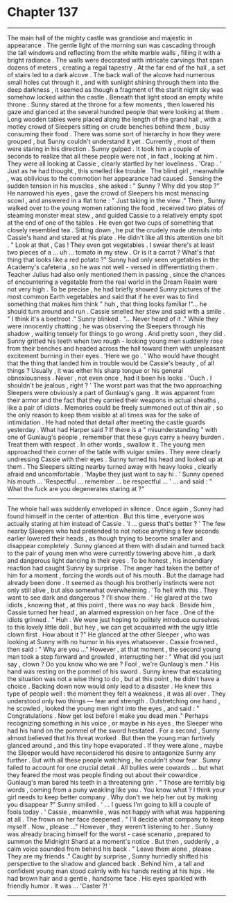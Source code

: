
# Chapter 137


---

The main hall of the mighty castle was grandiose and majestic in appearance . The gentle light of the morning sun was cascading through the tall windows and reflecting from the white marble walls , filling it with a bright radiance . The walls were decorated with intricate carvings that span dozens of meters , creating a regal tapestry .
At the far end of the hall , a set of stairs led to a dark alcove . The back wall of the alcove had numerous small holes cut through it , and with sunlight shining through them into the deep darkness , it seemed as though a fragment of the starlit night sky was somehow locked within the castle .
Beneath that light stood an empty white throne .
Sunny stared at the throne for a few moments , then lowered his gaze and glanced at the several hundred people that were looking at them .
Long wooden tables were placed along the length of the grand hall , with a motley crowd of Sleepers sitting on crude benches behind them , busy consuming their food . There was some sort of hierarchy in how they were grouped , but Sunny couldn't understand it yet .
Currently , most of them were staring in his direction .
Sunny gulped .
It took him a couple of seconds to realize that all these people were not , in fact , looking at him . They were all looking at Cassie , clearly startled by her loveliness .
'Crap . '
Just as he had thought , this smelled like trouble .
The blind girl , meanwhile , was oblivious to the commotion her appearance had caused . Sensing the sudden tension in his muscles , she asked :
" Sunny ? Why did you stop ?"
He narrowed his eyes , gave the crowd of Sleepers his most menacing scowl , and answered in a flat tone :
" Just taking in the view ."
Then , Sunny walked over to the young women rationing the food , received two plates of steaming monster meat stew , and guided Cassie to a relatively empty spot at the end of one of the tables . He even got two cups of something that closely resembled tea .
Sitting down , he put the crudely made utensils into Cassie's hand and stared at his plate .
He didn't like all this attention one bit .
" Look at that , Cas ! They even got vegetables . I swear there's at least two pieces of a … uh … tomato in my stew . Or is it a carrot ? What's that thing that looks like a red potato ?"
Sunny had only seen vegetables in the Academy's cafeteria , so he was not well - versed in differentiating them . Teacher Julius had also only mentioned them in passing , since the chances of encountering a vegetable from the real world in the Dream Realm were not very high .
To be precise , he had briefly showed Sunny pictures of the most common Earth vegetables and said that if he ever was to find something that makes him think " huh , that thing looks familiar !"... he should turn around and run .
Cassie smelled her stew and said with a smile .
" I think it's a beetroot ."
Sunny blinked .
"... Never heard of it ."
While they were innocently chatting , he was observing the Sleepers through his shadow , waiting tensely for things to go wrong .
And pretty soon , they did .
Sunny gritted his teeth when two rough - looking young men suddenly rose from their benches and headed across the hall toward them with unpleasant excitement burning in their eyes .
'Here we go . '
Who would have thought that the thing that landed him in trouble would be Cassie's beauty , of all things ? Usually , it was either his sharp tongue or his general obnoxiousness .
Never , not even once , had it been his looks .
'Ouch . I shouldn't be jealous , right ? '
The worst part was that the two approaching Sleepers were obviously a part of Gunlaug's gang . It was apparent from their armor and the fact that they carried their weapons in actual sheaths , like a pair of idiots . Memories could be freely summoned out of thin air , so the only reason to keep them visible at all times was for the sake of intimidation .
He had noted that detail after meeting the castle guards yesterday .
What had Harper said ? If there is a " misunderstanding " with one of Gunlaug's people , remember that these guys carry a heavy burden . Treat them with respect .
In other words , swallow it .
The young men approached their corner of the table with vulgar smiles . They were clearly undressing Cassie with their eyes . Sunny turned his head and looked up at them .
The Sleepers sitting nearby turned away with heavy looks , clearly afraid and uncomfortable .
'Maybe they just want to say hi . '
Sunny opened his mouth ...
'Respectful … remember … be respectful … '
... and said :
" What the fuck are you degenerates staring at ?"
***
The whole hall was suddenly enveloped in silence . Once again , Sunny had found himself in the center of attention .
But this time , everyone was actually staring at him instead of Cassie .
'I … guess that's better ? '
The few nearby Sleepers who had pretended to not notice anything a few seconds earlier lowered their heads , as though trying to become smaller and disappear completely .
Sunny glanced at them with disdain and turned back to the pair of young men who were currently towering above him , a dark and dangerous light dancing in their eyes .
To be honest , his incendiary reaction had caught Sunny by surprise . The anger had taken the better of him for a moment , forcing the words out of his mouth . But the damage had already been done .
It seemed as though his brotherly instincts were not only still alive , but also somewhat overwhelming .
'To hell with this . They want to see dark and dangerous ? I'll show them . '
He glared at the two idiots , knowing that , at this point , there was no way back . Beside him , Cassie turned her head , an alarmed expression on her face .
One of the idiots grinned .
" Huh . We were just hoping to politely introduce ourselves to this lovely little doll , but hey , we can get acquainted with the ugly little clown first . How about it ?"
He glanced at the other Sleeper , who was looking at Sunny with no humor in his eyes whatsoever .
Cassie frowned , then said :
" Why are you …"
However , at that moment , the second young man took a step forward and growled , interrupting her :
" What did you just say , clown ? Do you know who we are ? Fool , we're Gunlaug's men ."
His hand was resting on the pommel of his sword .
Sunny knew that escalating the situation was not a wise thing to do , but at this point , he didn't have a choice . Backing down now would only lead to a disaster . He knew this type of people well : the moment they felt a weakness , it was all over .
They understood only two things — fear and strength .
Outstretching one hand , he scowled , looked the young men right into the eyes , and said :
" Congratulations . Now get lost before I make you dead men ."
Perhaps recognizing something in his voice , or maybe in his eyes , the Sleeper who had his hand on the pommel of the sword hesitated . For a second , Sunny almost believed that his threat worked . But then the young man furtively glanced around , and this tiny hope evaporated .
If they were alone , maybe the Sleeper would have reconsidered his desire to antagonize Sunny any further . But with all these people watching , he couldn't show fear .
Sunny failed to account for one crucial detail . All bullies were cowards … but what they feared the most was people finding out about their cowardice .
Gunlaug's man bared his teeth in a threatening grin .
" Those are terribly big words , coming from a puny weakling like you . You know what ? I think your girl needs to keep better company . Why don't we help her out by making you disappear ?"
Sunny smiled .
' ... I guess I'm going to kill a couple of fools today . '
Cassie , meanwhile , was not happy with what was happening at all . The frown on her face deepened .
" I'll decide what company to keep myself . Now , please …"
However , they weren't listening to her .
Sunny was already bracing himself for the worst - case scenario , prepared to summon the Midnight Shard at a moment's notice .
But then , suddenly , a calm voice sounded from behind his back .
" Leave them alone , please . They are my friends ."
Caught by surprise , Sunny hurriedly shifted his perspective to the shadow and glanced back .
Behind him , a tall and confident young man stood calmly with his hands resting at his hips . He had brown hair and a gentle , handsome face . His eyes sparkled with friendly humor .
It was …
'Caster ?! '

---

